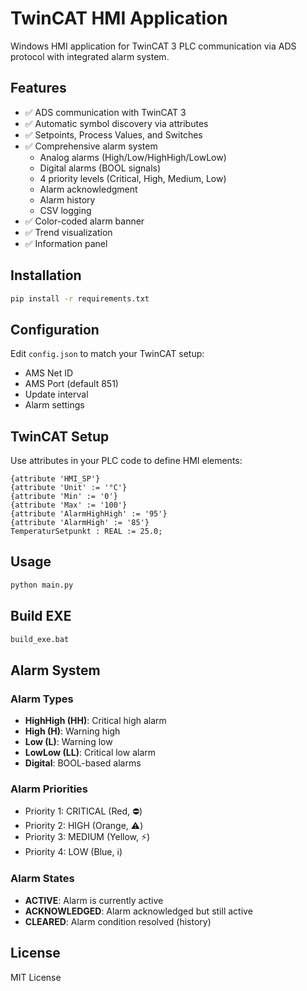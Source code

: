 # TwinCAT HMI Application

Windows HMI application for TwinCAT 3 PLC communication via ADS protocol with integrated alarm system.

## Features

- ✅ ADS communication with TwinCAT 3
- ✅ Automatic symbol discovery via attributes
- ✅ Setpoints, Process Values, and Switches
- ✅ Comprehensive alarm system
  - Analog alarms (High/Low/HighHigh/LowLow)
  - Digital alarms (BOOL signals)
  - 4 priority levels (Critical, High, Medium, Low)
  - Alarm acknowledgment
  - Alarm history
  - CSV logging
- ✅ Color-coded alarm banner
- ✅ Trend visualization
- ✅ Information panel

## Installation

```bash
pip install -r requirements.txt
```

## Configuration

Edit `config.json` to match your TwinCAT setup:
- AMS Net ID
- AMS Port (default 851)
- Update interval
- Alarm settings

## TwinCAT Setup

Use attributes in your PLC code to define HMI elements:

```iecst
{attribute 'HMI_SP'}
{attribute 'Unit' := '°C'}
{attribute 'Min' := '0'}
{attribute 'Max' := '100'}
{attribute 'AlarmHighHigh' := '95'}
{attribute 'AlarmHigh' := '85'}
TemperaturSetpunkt : REAL := 25.0;
```

## Usage

```bash
python main.py
```

## Build EXE

```bash
build_exe.bat
```

## Alarm System

### Alarm Types
- **HighHigh (HH)**: Critical high alarm
- **High (H)**: Warning high
- **Low (L)**: Warning low
- **LowLow (LL)**: Critical low alarm
- **Digital**: BOOL-based alarms

### Alarm Priorities
- Priority 1: CRITICAL (Red, ⛔)
- Priority 2: HIGH (Orange, ⚠️)
- Priority 3: MEDIUM (Yellow, ⚡)
- Priority 4: LOW (Blue, ℹ️)

### Alarm States
- **ACTIVE**: Alarm is currently active
- **ACKNOWLEDGED**: Alarm acknowledged but still active
- **CLEARED**: Alarm condition resolved (history)

## License

MIT License
